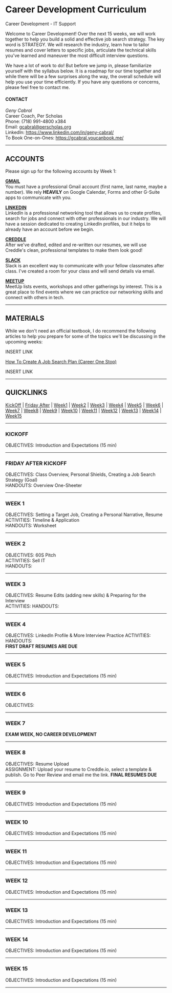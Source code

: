 # Career Development Curriculum  

Career Development - IT Support  

Welcome to Career Development! Over the next 15 weeks, we will work together to help you build a solid and effective job search strategy. The key word is STRATEGY. We will research the industry, learn how to tailor resumes and cover letters to specific jobs, articulate the technical skills you've learned and maneuver the most difficult interview questions.  

We have a lot of work to do! But before we jump in, please familiarize yourself with the syllabus below. It is a roadmap for our time together and while there will be a few surprises along the way, the overall schedule will help you use your time efficiently. If you have any questions or concerns, please feel free to contact me.  

#### CONTACT  
<i>Geny Cabral</i>  
Career Coach, Per Scholas  
Phone: (718) 991-4800 x384  
Email: gcabral@perscholas.org  
LinkedIn: https://www.linkedin.com/in/geny-cabral/  
To Book One-on-Ones: https://gcabral.youcanbook.me/
***
## ACCOUNTS
Please sign up for the following accounts by Week 1:  

<b><a href="https://mail.google.com">GMAIL</a></b>  
You must have a professional Gmail account (first name, last name, maybe a number). We rely <b>HEAVILY</b> on Google Calendar, Forms and other G-Suite apps to communicate with you.  
  

<b><a href="https://www.linkedin.com/">LINKEDIN</a></b>  
LinkedIn is a professional networking tool that allows us to create profiles, search for jobs and connect with other professionals in our industry. We will have a session dedicated to creating LinkedIn profiles, but it helps to already have an account before we begin.  
  
  
<b><a href="http://creddle.io/">CREDDLE</a></b>  
After we've drafted, edited and re-written our resumes, we will use Creddle's clean, professional templates to make them look good!  
  
  
<b><a href="https://slack.com">SLACK</a></b>  
Slack is an excellent way to communicate with your fellow classmates after class. I've created a room for your class and will send details via email.  
  
  
<b><a href="https://www.meetup.com/">MEETUP</a></b>  
MeetUp lists events, workshops and other gatherings by interest. This is a great place to find events where we can practice our networking skills and connect with others in tech.  

***
## MATERIALS
 While we don't need an official textbook, I do recommend the following articles to help you prepare for some of the topics we'll be   discussing in the upcoming weeks:  
   
   
INSERT LINK  

[How To Create A Job Search Plan (Career One Stop)](https://www.careeronestop.org/JobSearch/Plan/create-a-job-search-plan.aspx)
  
INSERT LINK  

***
## QUICKLINKS
  [KickOff](#kickoff) |
  [Friday After](#fridayafter) |
  [Week1](#week1) |
  [Week2](#week2) |
  [Week3](#week3) |
  [Week4](#week4) |
  [Week5](#week5) |
  [Week6](#week6) |
  [Week7](#week7) |
  [Week8](#week8) |
  [Week9](#week9) |
  [Week10](#week10) |
  [Week11](#week11) |
  [Week12](#week12) |
  [Week13](#week13) |
  [Week14](#week14) |
  [Week15](#week15)  
    
    
***
### <a name="kickoff"></a>KICKOFF
OBJECTIVES: Introduction and Expectations (15 min)  
  
***  
### <a name="fridayafter"></a>FRIDAY AFTER KICKOFF  
OBJECTIVES: Class Overview, Personal Shields, Creating a Job Search Strategy (Goal)  
HANDOUTS: Overview One-Sheeter  
***
### <a name="week1"></a>WEEK 1
OBJECTIVES: Setting a Target Job, Creating a Personal Narrative, Resume  
ACTIVITIES: Timeline & Application  
HANDOUTS: Worksheet

  
***
### <a name="week2"></a>WEEK 2
OBJECTIVES: 60S Pitch  
ACTIVITIES: Sell IT  
HANDOUTS: 
  
***  
### <a name="week3"></a>WEEK 3
OBJECTIVES: Resume Edits (adding new skills) & Preparing for the Interview  
ACTIVITIES: 
HANDOUTS: 
  
***  
### <a name="week4"></a>WEEK 4
OBJECTIVES:  LinkedIn Profile & More Interview Practice
ACTIVITIES:  
HANDOUTS:  
**FIRST DRAFT RESUMES ARE DUE**
  
***  
### <a name="week5"></a>WEEK 5
OBJECTIVES: Introduction and Expectations (15 min)  
  
***  
### <a name="week6"></a>WEEK 6
OBJECTIVES:   
  
***  
### <a name="week7"></a>WEEK 7
**EXAM WEEK, NO CAREER DEVELOPMENT**
  
***  
### <a name="week8"></a>WEEK 8
OBJECTIVES: Resume Upload  
ASSIGNMENT: Upload your resume to Creddle.io, select a template & publish. Go to Peer Review and email me the link.
**FINAL RESUMES DUE**
  
***  
### <a name="week9"></a>WEEK 9
OBJECTIVES: Introduction and Expectations (15 min)  
  
***  
### <a name="week10"></a>WEEK 10
OBJECTIVES: Introduction and Expectations (15 min)  
  
***  
### <a name="week11"></a>WEEK 11
OBJECTIVES: Introduction and Expectations (15 min)  
  
***  
### <a name="week12"></a>WEEK 12
OBJECTIVES: Introduction and Expectations (15 min)  
  
***  
### <a name="week13"></a>WEEK 13
OBJECTIVES: Introduction and Expectations (15 min)  
  
***  
### <a name="week14"></a>WEEK 14
OBJECTIVES: Introduction and Expectations (15 min)  
  
***  
### <a name="week15"></a>WEEK 15
OBJECTIVES: Introduction and Expectations (15 min)  
  
***  
